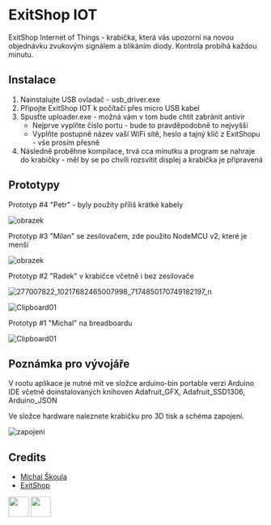 # ExitShop IOT

ExitShop Internet of Things - krabička, která vás upozorní na novou objednávku zvukovým signálem a blikáním diody. Kontrola probíhá každou minutu.

## Instalace

1. Nainstalujte USB ovladač - usb_driver.exe
2. Připojte ExitShop IOT k počítači přes micro USB kabel
3. Spusťte uploader.exe - možná vám v tom bude chtít zabránit antivir
    * Nejprve vyplňte číslo portu - bude to pravděpodobně to nejvyšší
    * Vyplňte postupně název vaší WiFi sítě, heslo a tajný klíč z ExitShopu - vše prosím přesně
4. Následně proběhne kompilace, trvá cca minutku a program se nahraje do krabičky - měl by se po chvíli rozsvítit displej a krabička je připravená


## Prototypy

Prototyp #4 "Petr" - byly použity příliš krátké kabely

![obrazek](https://user-images.githubusercontent.com/5922575/210863187-c16f14dc-372c-415e-8d52-b687af19a157.png)

Prototyp #3 "Milan" se zesilovačem, zde použito NodeMCU v2, které je menší

![obrazek](https://user-images.githubusercontent.com/5922575/161611237-dce3ebb6-aeca-4ee6-85d4-abc36649dac7.png)

Prototyp #2 "Radek" v krabičce včetně i bez zesilovače

![277007822_10217682465007998_7174850170749182197_n](https://user-images.githubusercontent.com/5922575/161612031-4c05ad36-d206-4aa2-811e-ee4666cbebf4.jpg)

![Clipboard01](https://user-images.githubusercontent.com/5922575/162078604-9afa6520-541e-4949-8a73-3a0f8567300d.jpg)

Prototyp #1 "Michal" na breadboardu

![Clipboard01](https://user-images.githubusercontent.com/5922575/161611923-df3fe6a3-d874-4a26-9f33-47d449abeacc.jpg)


## Poznámka pro vývojáře

V rootu aplikace je nutné mít ve složce arduino-bin portable verzi Arduino IDE včetně doinstalovaných knihoven Adafruit_GFX, Adafruit_SSD1306, Arduino_JSON

Ve složce hardware naleznete krabičku pro 3D tisk a schéma zapojení.

![zapojeni](https://user-images.githubusercontent.com/5922575/161611123-c4956708-c17e-46df-a374-8cb1b98d4d99.png)

## Credits

* [Michal Škoula](https://skoula.cz)
* [ExitShop](https://www.exitshop.cz)

<a href="https://www.buymeacoffee.com/mskoula"><img src="https://www.buymeacoffee.com/assets/img/guidelines/download-assets-sm-1.svg" height="40"></a>
<a href="https://paypal.me/truehipstercz?country.x=CZ&locale.x=en_US"><img src="https://raw.githubusercontent.com/andreostrovsky/donate-with-paypal/master/blue.svg" height="40"></a>
